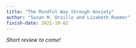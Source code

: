 ```yaml
---
title: "The Mindful Way through Anxiety"
author: "Susan M. Orsillo and Lizabeth Roemer"
finish-date: 2021-10-02
---
```


_Short review to come!_
